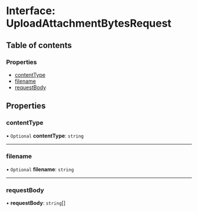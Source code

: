 # Interface: UploadAttachmentBytesRequest

## Table of contents

### Properties

- [contentType](UploadAttachmentBytesRequest.md#contenttype)
- [filename](UploadAttachmentBytesRequest.md#filename)
- [requestBody](UploadAttachmentBytesRequest.md#requestbody)

## Properties

### contentType

• `Optional` **contentType**: `string`

___

### filename

• `Optional` **filename**: `string`

___

### requestBody

• **requestBody**: `string`[]
